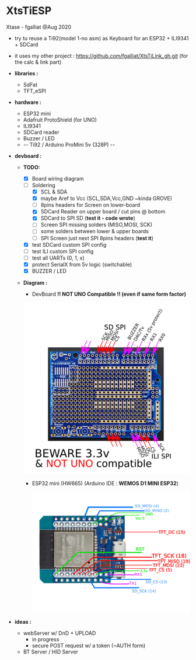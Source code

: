 # XtsTiESP

Xtase - fgalliat @Aug 2020



- try tu reuse a Ti92(model  1-no asm) as Keyboard for an ESP32 + ILI9341 + SDCard

- it uses my other project : https://github.com/fgalliat/XtsTiLink_gh.git (for the calc & link part)

- **libraries :** 

  - SdFat
  - TFT_eSPI

- **hardware :**
  - ESP32 mini
  - Adafruit ProtoShield (for UNO)
  - ILI9341
  - SDCard reader
  - Buzzer / LED
  - -- Ti92 / Arduino ProMini 5v (328P) --

- **devboard :**
  - **TODO:**
    - [x] Board wiring diagram
    - [ ] Soldering
      - [x] SCL & SDA
      - [x] maybe Aref to Vcc (SCL,SDA,Vcc,GND ~kinda GROVE)
      - [ ] 8pins headers for Screen on lower-board
      - [x] SDCard Reader on upper board / cut pins @ bottom
      - [x] SDCard to SPI SD (**test it - code wrote**)
      - [ ] Screen SPI missing solders (MISO,MOSI, SCK)
      - [ ] some solders between lower & upper boards
      - [ ] SPI Screen just next SPI 8pins headers (**test it**)
    - [x] test SDCard custom SPI config
    - [ ] test ILI custom SPI config
    - [ ] test all UARTs (0, 1, x)
    - [x] protect SerialX from 5v logic (switchable)
    - [x] BUZZER / LED

  - **Diagram :**

    - DevBoard **!! NOT UNO Compatible !! (even if same form factor)**

    ![DevBoard !! NOT UNO Compatible !!](./pictures/board.png)

    - ESP32 mini (HW665) (Arduino IDE : **WEMOS D1 MINI ESP32**)

      ![ESP32 mini wiring](./pictures/esp32_wiring.png)

- **ideas :**

  - webServer w/ DnD + UPLOAD
    - in progress
    - secure POST request w/ a token (~AUTH form)
  - BT Server / HID Server